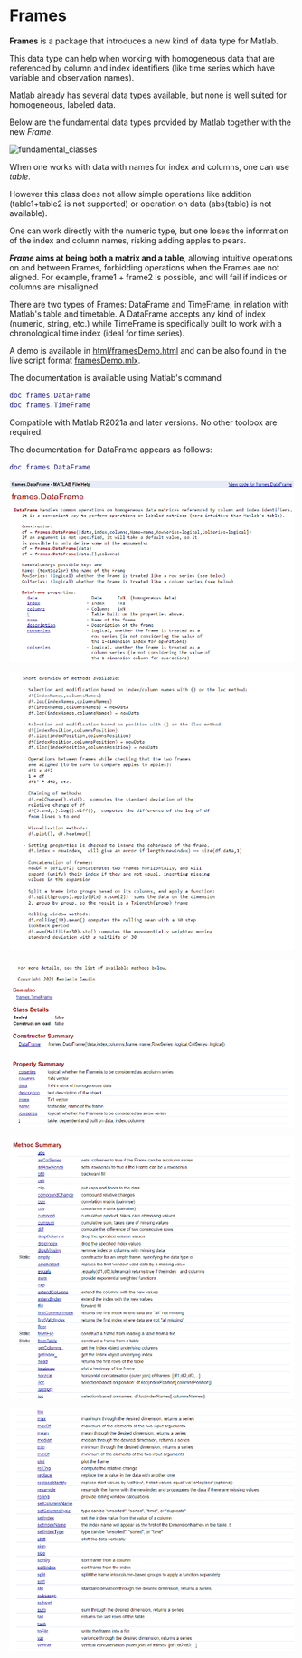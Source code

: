 # Frames

**Frames** is a package that introduces a new kind of data type for Matlab.

This data type can help when working with homogeneous data that are referenced by column and index identifiers (like time series which have variable and observation names).

Matlab already has several data types available, but none is well suited for homogeneous, labeled data.

Below are the fundamental data types provided by Matlab together with the new _Frame_.

![fundamental_classes](https://user-images.githubusercontent.com/57812158/124361682-8ef69e00-dc30-11eb-8fa3-1b4e81f24140.png)

When one works with data with names for index and columns, one can use _table_.

However this class does not allow simple operations like addition (table1+table2 is not supported) or operation on data (abs(table) is not available).

One can work directly with the numeric type, but one loses the information of the index and column names, risking adding apples to pears.

**_Frame_ aims at being both a matrix and a table**, allowing intuitive operations on and between Frames, forbidding operations when the Frames are not aligned.
For example, frame1 + frame2 is possible, and will fail if indices or columns are misaligned.

There are two types of Frames: DataFrame and TimeFrame, in relation with Matlab's table and timetable.
A DataFrame accepts any kind of index (numeric, string, etc.) while TimeFrame is specifically built to work with a chronological time index (ideal for time series).

A demo is available in [html/framesDemo.html](html/framesDemo.html) and can be also found in the live script format [framesDemo.mlx](framesDemo.mlx).

The documentation is available using Matlab's command
```Matlab
doc frames.DataFrame
doc frames.TimeFrame
```

Compatible with Matlab R2021a and later versions. No other toolbox are required.

The documentation for DataFrame appears as follows:

```Matlab
doc frames.DataFrame
```
<p><img src="img/docIntro.png"></p>
<p><img src="img/docMethodsDescr.png"></p>
<p><img src="img/docProps.png"></p>
<p><img src="img/docMethodsSummary1.png"></p>
<p><img src="img/docMethodsSummary2.png"></p>
